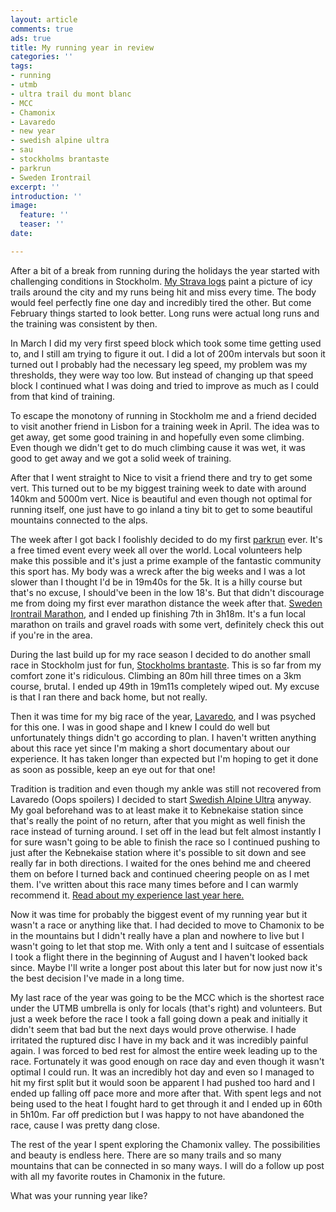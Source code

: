 ```yaml
---
layout: article
comments: true
ads: true
title: My running year in review
categories: ''
tags:
- running
- utmb
- ultra trail du mont blanc
- MCC
- Chamonix
- Lavaredo
- new year
- swedish alpine ultra
- sau
- stockholms brantaste
- parkrun
- Sweden Irontrail
excerpt: ''
introduction: ''
image:
  feature: ''
  teaser: ''
date: 

---
```

After a bit of a break from running during the holidays the year started with challenging conditions in Stockholm. [My Strava logs](https://www.strava.com/athletes/9959817 "https://www.strava.com/athletes/9959817") paint a picture of icy trails around the city and my runs being hit and miss every time. The body would feel perfectly fine one day and incredibly tired the other. But come February things started to look better. Long runs were actual long runs and the training was consistent by then.

In March I did my very first speed block which took some time getting used to, and I still am trying to figure it out. I did a lot of 200m intervals but soon it turned out I probably had the necessary leg speed, my problem was my thresholds, they were way too low. But instead of changing up that speed block I continued what I was doing and tried to improve as much as I could from that kind of training.

To escape the monotony of running in Stockholm me and a friend decided to visit another friend in Lisbon for a training week in April. The idea was to get away, get some good training in and hopefully even some climbing. Even though we didn't get to do much climbing cause it was wet, it was good to get away and we got a solid week of training.

After that I went straight to Nice to visit a friend there and try to get some vert. This turned out to be my biggest training week to date with around 140km and 5000m vert. Nice is beautiful and even though not optimal for running itself, one just have to go inland a tiny bit to get to some beautiful mountains connected to the alps.

The week after I got back I foolishly decided to do my first [parkrun](https://www.parkrun.com/ "https://www.parkrun.com/") ever. It's a free timed event every week all over the world. Local volunteers help make this possible and it's just a prime example of the fantastic community this sport has. My body was a wreck after the big weeks and I was a lot slower than I thought I'd be in 19m40s for the 5k. It is a hilly course but that's no excuse, I should've been in the low 18's. But that didn't discourage me from doing my first ever marathon distance the week after that. [Sweden Irontrail Marathon](http://irontrail.se/ "http://irontrail.se/"), and I ended up finishing 7th in 3h18m. It's a fun local marathon on trails and gravel roads with some vert, definitely check this out if you're in the area.

During the last build up for my race season I decided to do another small race in Stockholm just for fun, [Stockholms brantaste](https://stockholmsbrantaste.se/ "https://stockholmsbrantaste.se/"). This is so far from my comfort zone it's ridiculous. Climbing an 80m hill three times on a 3km course, brutal. I ended up 49th in 19m11s completely wiped out. My excuse is that I ran there and back home, but not really.

Then it was time for my big race of the year, [Lavaredo](https://ultratrail.it/ "https://ultratrail.it/"), and I was psyched for this one. I was in good shape and I knew I could do well but unfortunately things didn't go according to plan. I haven't written anything about this race yet since I'm making a short documentary about our experience. It has taken longer than expected but I'm hoping to get it done as soon as possible, keep an eye out for that one!

Tradition is tradition and even though my ankle was still not recovered from Lavaredo (Oops spoilers) I decided to start [Swedish Alpine Ultra](http://www.swedishalpineultra.se/ "http://www.swedishalpineultra.se/") anyway. My goal beforehand was to at least make it to Kebnekaise station since that's really the point of no return, after that you might as well finish the race instead of turning around. I set off in the lead but felt almost instantly I for sure wasn't going to be able to finish the race so I continued pushing to just after the Kebnekaise station where it's possible to sit down and see really far in both directions. I waited for the ones behind me and cheered them on before I turned back and continued cheering people on as I met them. I've written about this race many times before and I can warmly recommend it. [Read about my experience last year here.](http://desolaterunner.com/journal/race-report-swedish-alpine-ultra-2018/ "http://desolaterunner.com/journal/race-report-swedish-alpine-ultra-2018/")

Now it was time for probably the biggest event of my running year but it wasn't a race or anything like that. I had decided to move to Chamonix to be in the mountains but I didn't really have a plan and nowhere to live but I wasn't going to let that stop me. With only a tent and I suitcase of essentials I took a flight there in the beginning of August and I haven't looked back since. Maybe I'll write a longer post about this later but for now just now it's the best decision I've made in a long time.

My last race of the year was going to be the MCC which is the shortest race under the UTMB umbrella is only for locals (that's right) and volunteers. But just a week before the race I took a fall going down a peak and initially it didn't seem that bad but the next days would prove otherwise. I hade irritated the ruptured disc I have in my back and it was incredibly painful again. I was forced to bed rest for almost the entire week leading up to the race. Fortunately it was good enough on race day and even though it wasn't optimal I could run. It was an incredibly hot day and even so I managed to hit my first split but it would soon be apparent I had pushed too hard and I ended up falling off pace more and more after that. With spent legs and not being used to the heat I fought hard to get through it and I ended up in 60th in 5h10m. Far off prediction but I was happy to not have abandoned the race, cause I was pretty dang close.

The rest of the year I spent exploring the Chamonix valley. The possibilities and beauty is endless here. There are so many trails and so many mountains that can be connected in so many ways. I will do a follow up post with all my favorite routes in Chamonix in the future.

What was your running year like?